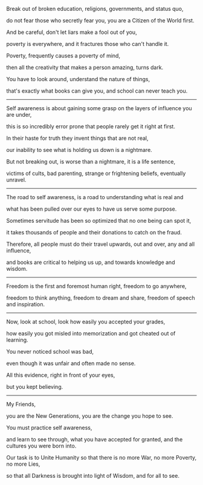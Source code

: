Break out of broken education, religions, governments, and status quo,

do not fear those who secretly fear you, you are a Citizen of the World first.

And be careful, don't let liars make a fool out of you,

poverty is everywhere, and it fractures those who can't handle it.

Poverty, frequently causes a poverty of mind,

then all the creativity that makes a person amazing, turns dark.

You have to look around, understand the nature of things,

that's exactly what books can give you, and school can never teach you.

---

Self awareness is about gaining some grasp on the layers of influence you are under,

this is so incredibly error prone that people rarely get it right at first.

In their haste for truth they invent things that are not real,

our inability to see what is holding us down is a nightmare.

But not breaking out, is worse than a nightmare, it is a life sentence,

victims of cults, bad parenting, strange or frightening beliefs, eventually unravel.

---

The road to self awareness, is a road to understanding what is real and

what has been pulled over our eyes to have us serve some purpose.

Sometimes servitude has been so optimized that no one being can spot it,

it takes thousands of people and their donations to catch on the fraud.

Therefore, all people must do their travel upwards, out and over, any and all influence,

and books are critical to helping us up, and towards knowledge and wisdom.

---

Freedom is the first and foremost human right, freedom to go anywhere,

freedom to think anything, freedom to dream and share, freedom of speech and inspiration.

---

Now, look at school, look how easily you accepted your grades,

how easily you got misled into memorization and got cheated out of learning.

You never noticed school was bad,

even though it was unfair and often made no sense.

All this evidence, right in front of your eyes,

but you kept believing.

---

My Friends,

you are the New Generations, you are the change you hope to see.

You must practice self awareness,

and learn to see through, what you have accepted for granted, and the cultures you were born into.

Our task is to Unite Humanity so that there is no more War, no more Poverty, no more Lies,

so that all Darkness is brought into light of Wisdom, and for all to see.
